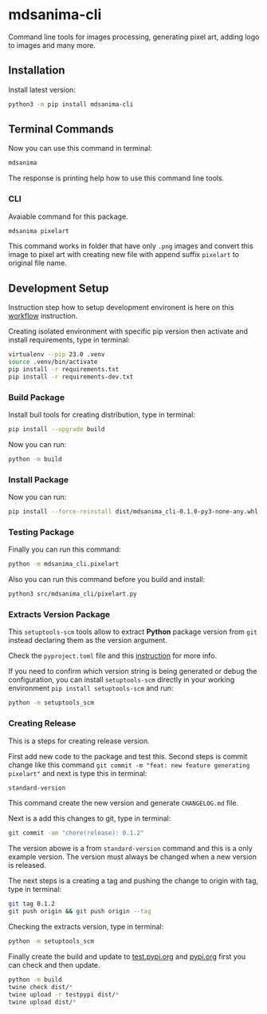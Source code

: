 # mdsanima-cli

Command line tools for images processing, generating pixel art, adding logo to
images and many more.

## Installation

Install latest version:

```bash
python3 -m pip install mdsanima-cli
```

## Terminal Commands

Now you can use this command in terminal:

```bash
mdsanima
```

The response is printing help how to use this command line tools.

### CLI

Avaiable command for this package.

```bash
mdsanima pixelart
```

This command works in folder that have only `.png` images and convert this
image to pixel art with creating new file with append suffix `pixelart` to
original file name.

## Development Setup

Instruction step how to setup development environent is here on this
[workflow](https://mdsanima-dev.github.io/mdsanima-dev/development/workflow/)
instruction.

Creating isolated environment with specific pip version then activate and
install requirements, type in terminal:

```bash
virtualenv --pip 23.0 .venv
source .venv/bin/activate
pip install -r requirements.txt
pip install -r requirements-dev.txt
```

### Build Package

Install buil tools for creating distribution, type in terminal:

```bash
pip install --upgrade build
```

Now you can run:

```bash
python -m build
```

### Install Package

Now you can run:

```bash
pip install --force-reinstall dist/mdsanima_cli-0.1.0-py3-none-any.whl
```

### Testing Package

Finally you can run this command:

```bash
python -m mdsanima_cli.pixelart
```

Also you can run this command before you build and install:

```bash
python3 src/mdsanima_cli/pixelart.py
```

### Extracts Version Package

This `setuptools-scm` tools allow to extract **Python** package version from
`git` instead declaring them as the version argument.

Check the `pyproject.toml` file and this
[instruction](https://pypi.org/project/setuptools-scm/) for more info.

If you need to confirm which version string is being generated or debug the
configuration, you can install `setuptools-scm` directly in your working
environment `pip install setuptools-scm` and run:

```bash
python -m setuptools_scm
```

### Creating Release

This is a steps for creating release version.

First add new code to the package and test this. Second steps is commit change
like this command `git commit -m "feat: new feature generating pixelart"` and
next is type this in terminal:

```bash
standard-version
```

This command create the new version and generate `CHANGELOG.md` file.

Next is a add this changes to git, type in terminal:

```bash
git commit -am "chore(release): 0.1.2"
```

The version abowe is a from `standard-version` command and this is a only
example version. The version must always be changed when a new version is
released.

The next steps is a creating a tag and pushing the change to origin with tag,
type in terminal:

```bash
git tag 0.1.2
git push origin && git push origin --tag
```

Checking the extracts version, type in terminal:

```bash
python -m setuptools_scm
```

Finally create the build and update to
[test.pypi.org](https://test.pypi.org/project/mdsanima-cli/) and
[pypi.org](https://pypi.org/project/mdsanima-cli/) first you can check and then
update.

```bash
python -m build
twine check dist/*
twine upload -r testpypi dist/*
twine upload dist/*
```
